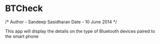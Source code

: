 # BTCheck

/*
Author - Sandeep Sasidharan
Date - 10 June 2014
*/

This app will display the details on the type of Bluetooth devices paired to the smart phone
